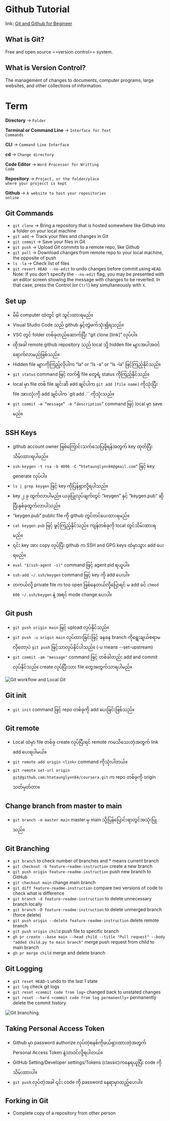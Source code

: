 # Github Tutorial
link: [Git and Github for Begineer](https://www.youtube.com/watch?v=RGOj5yH7evk&t=1727s)

## What is Git?
Free and open source ==version control== system.

## What is Version Control?
The management of changes to documents, computer programs, large websites, and other collections of information.

# Term
**Directory** &rarr; <code>Folder</code>

**Terminal or Command Line** &rarr; <code>Interface for Text Commands</code>

**CLI** &rarr; <code>Command Line Interface</code>

**cd** &rarr; <code>Change directory</code>

**Code Editor** &rarr; <code>Word Processor for Writting Code</code>

**Repository** &rarr; <code>Project, or the folder/place where your projecct is kept</code>

**Github** &rarr; <code>A website to host your repositories online</code>


## Git Commands
* ```git clone```    &rarr; Bring a repository that is hosted somewhere like Github into a folder on your local machine
* ```git add```    &rarr;  Track your files and changes in Git
* ```git commit```    &rarr; Save your files in Git
* ```git push```    &rarr; Upload Git commits to a remote repo, like Github
* ```git pull```    &rarr; Download changes from remote repo to your local machine, the opposite of push
* ```ls -la```    &rarr; Check list of files
* ```git revert HEAD --no-edit``` to undo changes before commit using `HEAD`.  
Note: If you don't specify the `--no-edit` flag, you may be presented with an editor screen showing the message with changes to be reverted. In that case, press the Control (or `Ctrl`) key simultaneously with `X`. 


## Set up
- မိမိ computer ထဲတွင် git သွင်းထားရမည်။
- Visual Studio Code သည် github နှင့်တွဲဖက်သုံး၍ရသည်။
- VSC တွင် folder တစ်ခုတည်ဆောက်ပြီး “git clone [link]” လုပ်ပါ။
- ထိုအခါ remote github repository သည် local သို့ hidden file များအပါအဝင်ရောက်လာမည်ဖြစ်သည်။
- Hidden file များကိုကြည့်လိုပါက “la” or “ls -a” or “ls -la” ဖြင့်ကြည့်နိုင်သည်။
- `git status` command ဖြင့် လက်ရှိ file တွေရဲ့ status ကိုကြည့်နိုင်သည်။
- local မှာ file တစ် file ချင်းဆိ add ချင်ပါက `git add [file name]` ကိုသုံးပြီး file အားလုံးကို add ချင်ပါက `git add .`` ကိုသုံးသည်။
- `git commit -m “message” -m “description”` command ဖြင့် local မှာ save မည်။


## SSH Keys
- github account owner ဖြစ်ကြောင်းသက်သေပြဖို့ရန်အတွက် key ထုတ်ပြီးသိမ်းထားရပါမည်။
- ```ssh-keygen -t rsa -b 4096 -C “htetaunglynn94@gmail.com”``` ဖြင့် key generate လုပ်ပါ။
- ```ls | grep keygen``` ဖြင့် key ကိုပြန်ရှာလို့ရပါသည်။
- key ၂ ခု ထွက်လာပါမည်။ ယခုပြုလုပ်ချက်တွင် “keygen” နှင့် “keygen.pub” ဆိုပြီးနှစ်ခုထွက်လာပါသည်။
- “keygen.pub” public file ကို github တွင်တင်ပေးထားရမည်။
- ```cat keygen.pub``` ဖြင့် ဖွင့်ကြည့်နိုင်သည်။ ကျန်တစ်ခုကို local တွင်သိမ်းထားရမည်။
- ၎င်း key အား copy လုပ်ပြီး github က SSH and GPG keys ထဲမှာသွား add ပေးရမည်။
- ````eval "$(ssh-agent -s)"```` command ဖြင့် agent pid ရယူပါ။
- ```ssh-add ~/.ssh/keygen``` command ဖြင့် key ကို add ပေးပါ။
- တကယ်လို့ private file က too open ဖြစ်နေတယ်လို့ပြောရင် မ add ခင် ```chmod 600 ~/.ssh/keygen``` နဲ့ အရင် mode change ပေးပါ။



## Git push
- ```git push origin main``` ဖြင့် upload လုပ်နိုင်သည်။
- ```git push -u origin main``` လုပ်ထားခြင်းဖြင့် ခနခန branch ကိုရွေးချယ်စရာမလိုတော့ပဲ ```git push``` ဖြင့်သာလုပ်နိုင်ပါသည်။ (-u means --set-upstream)
- `git commit -am "message"` command ဖြင့် တစ်ခါတည်း add and commit လုပ်နိုင်သည်။ create လုပ်ပြီးသား file တွေအတွက်သာရပါမည်။

![Git workflow and Local Git](local_git_and_workflow.png)


## Git init
- ```git init``` command ဖြင့် repo တစ်ခုကို add ပေးခြင်းဖြစ်သည်။


## Git remote
- Local ထဲမှာ file တစ်ခု create လုပ်ပြီးရင် remote ကမသိသေးတဲ့အတွက် link add ပေးရပါမယ်။
- `git remote add origin <link>` command ကိုသုံးပါတယ်။
- `git remote set-url origin git@github.com:htetaunglynn94/coursera.git` က repo တစ်ခုကို origin သတ်မှတ်တာ။


## Change branch from master to main
- ```git branch -m master main``` master မှ main သို့ပြန်ပြောင်းရာတွင်အသုံးပြုသည်။


## Git Branching
- ```git branch``` to check number of branches and * means current branch
- ```git checkout -b feature-readme-instruction``` create a new branch
- ```git push origin feature-readme-instruction``` push new branch to GitHub
- ```git checkout main``` change main branch
- ```git diff feature-readme-instruction``` compare two versions of code to check what is difference
- ```git branch -d feature-readme-instruction``` to delete unnecessary branch locally
- ```git branch -D feature-readme-instruction``` to delete unmerged branch (force delete)
- ```git push origin --delete feature-readme-instruction``` delete remote branch
- ```git push origin child``` push file to specific branch
- ```gh pr create --base main --head child --title "Pull request" --body "added child.py to main branch"``` merge push request from child to main branch
- ```gh pr merge child``` merge and delete branch

## Git Logging
- ```git reset HEAD~1``` undo to the last 1 state
- ```git log``` check git logs
- ```git reset <commit code from log>``` changed back to unstated changes
- ```git reset --hard <commit code from log permanently>``` permanently delete the commit history

![Git branching](git_branching.png)

## Taking Personal Access Token
- Github မှာ password authorize လုပ်တဲ့စနစ်ကိုဖယ်ရှားထားတဲ့အတွက် Personal Access Token နဲ့သာဝင်လို့ရပါတယ်။
- GitHub Setting/Developer settings/Tokens (classic)ကနေရယူပြီး code ကိုသိမ်းထားပါ။
- `git push` လုပ်တဲ့အခါ ၎င်း code ကို password နေရာမှာထည့်ပေးပါ။

## Forking in Git
- Complete copy of a repository from other person

